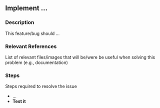 ## Implement ...

### Description

This feature/bug should ...

### Relevant References

List of relevant files/images that will be/were be useful when solving this problem (e.g., documentation)

### Steps

Steps required to resolve the issue

* ...
* **Test it**
